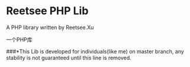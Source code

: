 Reetsee PHP Lib    
===============       

A PHP library written by Reetsee.Xu      

一个PHP库      

###*This Lib is developed for individuals(like me) on master branch, any stability is not guaranteed until this line is removed.      
